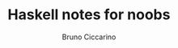 ---
title: Haskell notes for noobs
author: Bruno Ciccarino
tags: haskell, learning, functional-programming, fp, miranda 
---